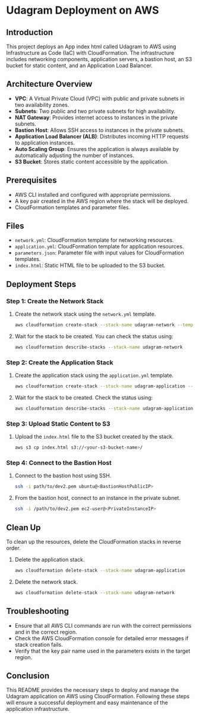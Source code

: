 # Udagram Deployment on AWS

## Introduction

This project deploys an App index html called Udagram to AWS using Infrastructure as Code (IaC) with CloudFormation. The infrastructure includes networking components, application servers, a bastion host, an S3 bucket for static content, and an Application Load Balancer.

## Architecture Overview

- **VPC**: A Virtual Private Cloud (VPC) with public and private subnets in two availability zones.
- **Subnets**: Two public and two private subnets for high availability.
- **NAT Gateway**: Provides internet access to instances in the private subnets.
- **Bastion Host**: Allows SSH access to instances in the private subnets.
- **Application Load Balancer (ALB)**: Distributes incoming HTTP requests to application instances.
- **Auto Scaling Group**: Ensures the application is always available by automatically adjusting the number of instances.
- **S3 Bucket**: Stores static content accessible by the application.

## Prerequisites

- AWS CLI installed and configured with appropriate permissions.
- A key pair created in the AWS region where the stack will be deployed.
- CloudFormation templates and parameter files.

## Files

- `network.yml`: CloudFormation template for networking resources.
- `application.yml`: CloudFormation template for application resources.
- `parameters.json`: Parameter file with input values for CloudFormation templates.
- `index.html`: Static HTML file to be uploaded to the S3 bucket.

## Deployment Steps

### Step 1: Create the Network Stack

1. Create the network stack using the `network.yml` template.

    ```bash
    aws cloudformation create-stack --stack-name udagram-network --template-body file://network.yml --parameters file://parameters.json
    ```

2. Wait for the stack to be created. You can check the status using:

    ```bash
    aws cloudformation describe-stacks --stack-name udagram-network
    ```

### Step 2: Create the Application Stack

1. Create the application stack using the `application.yml` template.

    ```bash
    aws cloudformation create-stack --stack-name udagram-application --template-body file://application.yml --parameters file://parameters.json --capabilities CAPABILITY_NAMED_IAM
    ```

2. Wait for the stack to be created. Check the status using:

    ```bash
    aws cloudformation describe-stacks --stack-name udagram-application
    ```

### Step 3: Upload Static Content to S3

1. Upload the `index.html` file to the S3 bucket created by the stack.

    ```bash
    aws s3 cp index.html s3://<your-s3-bucket-name>/
    ```

### Step 4: Connect to the Bastion Host

1. Connect to the bastion host using SSH.

    ```bash
    ssh -i path/to/dev2.pem ubuntu@<BastionHostPublicIP>
    ```

2. From the bastion host, connect to an instance in the private subnet.

    ```bash
    ssh -i /path/to/dev2.pem ec2-user@<PrivateInstanceIP>
    ```

## Clean Up

To clean up the resources, delete the CloudFormation stacks in reverse order.

1. Delete the application stack.

    ```bash
    aws cloudformation delete-stack --stack-name udagram-application
    ```

2. Delete the network stack.

    ```bash
    aws cloudformation delete-stack --stack-name udagram-network
    ```

## Troubleshooting

- Ensure that all AWS CLI commands are run with the correct permissions and in the correct region.
- Check the AWS CloudFormation console for detailed error messages if stack creation fails.
- Verify that the key pair name used in the parameters exists in the target region.

## Conclusion

This README provides the necessary steps to deploy and manage the Udagram application on AWS using CloudFormation. Following these steps will ensure a successful deployment and easy maintenance of the application infrastructure.
